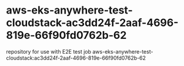 # aws-eks-anywhere-test-cloudstack-ac3dd24f-2aaf-4696-819e-66f90fd0762b-62
repository for use with E2E test job aws-eks-anywhere-test-cloudstack:ac3dd24f-2aaf-4696-819e-66f90fd0762b-62
